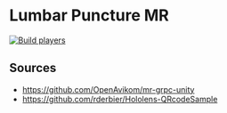 ﻿# Lumbar Puncture MR
[![Build players](https://github.com/liamjwang/lp-mr/actions/workflows/main.yml/badge.svg)](https://github.com/liamjwang/lp-mr/actions/workflows/main.yml)

## Sources
- https://github.com/OpenAvikom/mr-grpc-unity
- https://github.com/rderbier/Hololens-QRcodeSample